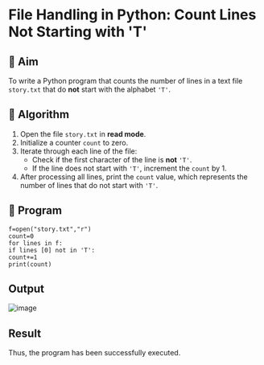 # File Handling in Python: Count Lines Not Starting with 'T'

## 🎯 Aim
To write a Python program that counts the number of lines in a text file `story.txt` that do **not** start with the alphabet `'T'`.

## 🧠 Algorithm
1. Open the file `story.txt` in **read mode**.
2. Initialize a counter `count` to zero.
3. Iterate through each line of the file:
   - Check if the first character of the line is **not** `'T'`.
   - If the line does not start with `'T'`, increment the `count` by 1.
4. After processing all lines, print the `count` value, which represents the number of lines that do not start with `'T'`.

## 🧾 Program
```
f=open("story.txt","r") 
count=0 
for lines in f: 
if lines [0] not in 'T': 
count+=1 
print(count)
```
## Output
![image](https://github.com/user-attachments/assets/a81bdc6c-a6eb-4b15-a5d3-2b1a17aa1505)


## Result
Thus, the program has been successfully executed.
